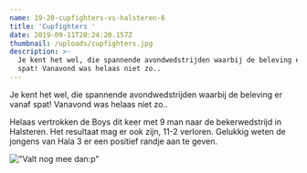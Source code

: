 ```yaml
---
name: 19-20-cupfighters-vs-halsteren-6
title: 'Cupfighters '
date: 2019-09-11T20:24:20.157Z
thumbnail: /uploads/cupfighters.jpg
description: >-
  Je kent het wel, die spannende avondwedstrijden waarbij de beleving er vanaf
  spat! Vanavond was helaas niet zo..
---
```

Je kent het wel, die spannende avondwedstrijden waarbij de beleving er vanaf spat! Vanavond was helaas niet zo..

Helaas vertrokken de Boys dit keer met 9 man naar de bekerwedstrijd in Halsteren. Het resultaat mag er ook zijn, 11-2 verloren. Gelukkig weten de jongens van Hala 3 er een positief randje aan te geven.

!["Valt nog mee dan:p"](https://raw.githubusercontent.com/Jensderond/hala3-nuxt/master/static/images/uploads/valt-nog-mee.png?token=ABVGLFQLDZTKO7GMXYLQ56K5QKOJY)
